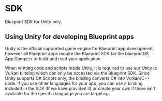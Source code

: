 # SDK
Blueprint SDK for Unity only.

## Using Unity for developing Blueprint apps
Unity is the official supported game engine for Blueprint app development, however all Blueprint apps require the Blueprint SDK for the blueprintOS App Compiler to build and read your application.

When writting code and scripts inside Unity, it is required to use our Unity to Vulkan binding which can only be accessed via the Blueprint SDK. Since Unity supports C# Scripts only, the binding converts C# into Vulkan/C++ code. If you use other languages for your app, you can use a binding included in the SDK (If we have provided it) or create your own if there isn't available for the specific language you are targeting.
